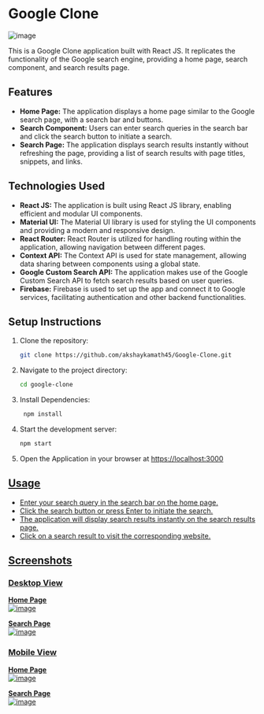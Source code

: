 # Google Clone

![image](https://user-images.githubusercontent.com/73344382/236706295-7f7f3370-2bf3-4953-9935-2d9e11595b7b.png)

This is a Google Clone application built with React JS. It replicates the functionality of the Google search engine, providing a home page, search component, and search results page.


## Features

- **Home Page:** The application displays a home page similar to the Google search page, with a search bar and buttons.
- **Search Component:** Users can enter search queries in the search bar and click the search button to initiate a search.
- **Search Page:** The application displays search results instantly without refreshing the page, providing a list of search results with page titles, snippets, and links.

## Technologies Used

- **React JS:** The application is built using React JS library, enabling efficient and modular UI components.
- **Material UI:** The Material UI library is used for styling the UI components and providing a modern and responsive design.
- **React Router:** React Router is utilized for handling routing within the application, allowing navigation between different pages.
- **Context API:** The Context API is used for state management, allowing data sharing between components using a global state.
- **Google Custom Search API:** The application makes use of the Google Custom Search API to fetch search results based on user queries.
- **Firebase:** Firebase is used to set up the app and connect it to Google services, facilitating authentication and other backend functionalities.

## Setup Instructions

1. Clone the repository:

   ```bash
   git clone https://github.com/akshaykamath45/Google-Clone.git
   
2. Navigate to the project directory:

   ```bash
   cd google-clone

3. Install Dependencies:

   ```bash
    npm install
   
4. Start the development server:

   ```bash
   npm start
   
 5. Open the Application in your browser at <u>https://localhost:3000<u>

## Usage

- Enter your search query in the search bar on the home page.
- Click the search button or press Enter to initiate the search.
- The application will display search results instantly on the search results page.
- Click on a search result to visit the corresponding website.

## Screenshots

### Desktop View

<b>Home Page</b> <br/>
![image](https://user-images.githubusercontent.com/73344382/236706316-0d16fe1e-5337-4218-8687-da82b814c556.png) <br/>

<b>Search Page</b> <br/>
![image](https://user-images.githubusercontent.com/73344382/236706359-76ed25ea-cc5b-4c30-bb78-a193c8b76d5e.png) <br/>


### Mobile View

<b>Home Page</b> <br/>
![image](https://user-images.githubusercontent.com/73344382/236706581-b91de68b-838e-43a4-97f6-243f0c2da6ec.png) <br/>

<b>Search Page</b> <br/>
![image](https://user-images.githubusercontent.com/73344382/236706596-b7f5faf7-1e82-4b3b-84aa-eec26d6a991d.png)

